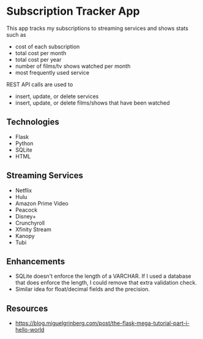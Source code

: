 # Subscription Tracker App

This app tracks my subscriptions to streaming services and shows stats such as
- cost of each subscription
- total cost per month
- total cost per year
- number of films/tv shows watched per month
- most frequently used service

REST API calls are used to
- insert, update, or delete services
- insert, update, or delete films/shows that have been watched

## Technologies
- Flask
- Python
- SQLite
- HTML

## Streaming Services
- Netflix
- Hulu
- Amazon Prime Video
- Peacock
- Disney+
- Crunchyroll
- Xfinity Stream
- Kanopy
- Tubi

## Enhancements
- SQLite doesn't enforce the length of a VARCHAR. If I used a database that does enforce the length, I could remove that extra validation check.
- Similar idea for float/decimal fields and the precision.

## Resources
- https://blog.miguelgrinberg.com/post/the-flask-mega-tutorial-part-i-hello-world
